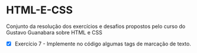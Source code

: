 # HTML-E-CSS
Conjunto da resolução dos exercícios e desafios propostos pelo curso do Gustavo Guanabara sobre HTML e CSS
- [X] Exercício 7 - Implemente no código algumas tags de marcação de texto.
